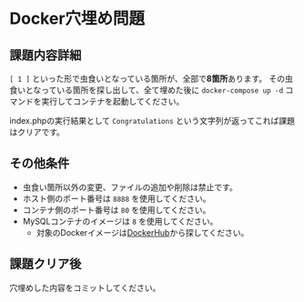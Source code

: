 # Docker穴埋め問題
## 課題内容詳細
`[ 1 ]` といった形で虫食いとなっている箇所が、全部で**8箇所**あります。
その虫食いとなっている箇所を探し出して、全て埋めた後に `docker-compose up -d` コマンドを実行してコンテナを起動してください。

index.phpの実行結果として `Congratulations` という文字列が返ってこれば課題はクリアです。

## その他条件
- 虫食い箇所以外の変更、ファイルの追加や削除は禁止です。
- ホスト側のポート番号は `8888` を使用してください。
- コンテナ側のポート番号は `80` を使用してください。
- MySQLコンテナのイメージは `8` を使用してください。
    - 対象のDockerイメージは[DockerHub](https://hub.docker.com/)から探してください。


## 課題クリア後
穴埋めした内容をコミットしてください。
